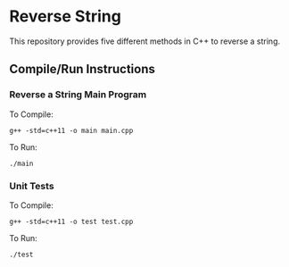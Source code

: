 # Reverse String
This repository provides five different methods in C++ to reverse a string.

## Compile/Run Instructions
### Reverse a String Main Program
To Compile:
```
g++ -std=c++11 -o main main.cpp
```
To Run:
```
./main
```

### Unit Tests
To Compile:
```
g++ -std=c++11 -o test test.cpp
```
To Run:
```
./test
```
